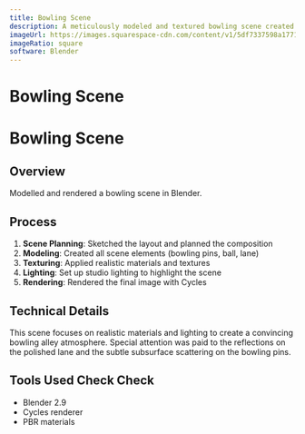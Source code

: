```yaml
---
title: Bowling Scene
description: A meticulously modeled and textured bowling scene created in Blender with realistic materials and lighting.
imageUrl: https://images.squarespace-cdn.com/content/v1/5df7337598a1771a4a73ef26/1581452484247-CNUOZA0EX4P4CNGDUDKN/3.1+Bowling+Scene.png?format=750w
imageRatio: square
software: Blender
---
```


# Bowling Scene

# Bowling Scene

## Overview
Modelled and rendered a bowling scene in Blender.

## Process
1. **Scene Planning**: Sketched the layout and planned the composition
2. **Modeling**: Created all scene elements (bowling pins, ball, lane)
3. **Texturing**: Applied realistic materials and textures
4. **Lighting**: Set up studio lighting to highlight the scene
5. **Rendering**: Rendered the final image with Cycles

## Technical Details
This scene focuses on realistic materials and lighting to create a convincing bowling alley atmosphere. Special attention was paid to the reflections on the polished lane and the subtle subsurface scattering on the bowling pins.

## Tools Used Check Check
- Blender 2.9
- Cycles renderer
- PBR materials
